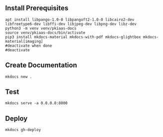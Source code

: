 ## Install Prerequisites
```
apt install libpango-1.0-0 libpangoft2-1.0-0 libcairo2-dev libfreetype6-dev libffi-dev libjpeg-dev libpng-dev libz-dev
python3 -m venv venv/pkiaas-docs
source venv/pkiaas-docs/bin/activate
pip3 install mkdocs-material mkdocs-with-pdf mkdocs-glightbox mkdocs-material[imaging]
#deactivate when done
#deactivate
```

## Create Documentation
```
mkdocs new .
```

## Test
```
mkdocs serve -a 0.0.0.0:8000
```

## Deploy
```
mkdocs gh-deploy
```